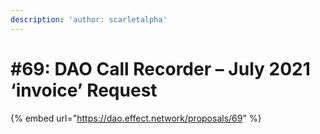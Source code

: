 ```yaml
---
description: 'author: scarletalpha'
---
```


# \#69: DAO Call Recorder – July 2021 ‘invoice’ Request

{% embed url="https://dao.effect.network/proposals/69" %}

